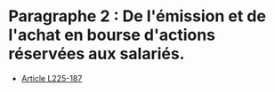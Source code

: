 # Paragraphe 2 : De l'émission et de l'achat en bourse d'actions réservées aux salariés.

- [Article L225-187](article-l225-187.md)
